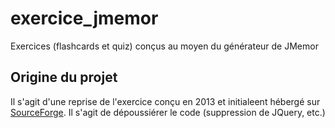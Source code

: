# exercice_jmemor

Exercices (flashcards et quiz) conçus au moyen du générateur de JMemor

## Origine du projet

Il s'agit d'une reprise de l'exercice conçu en 2013 et initialeent hébergé sur [SourceForge](https://sourceforge.net/projects/exercice-jmemor/). Il s'agit de dépoussiérer le code (suppression de JQuery, etc.)
